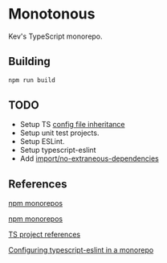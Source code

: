 # Monotonous

Kev's TypeScript monorepo.

## Building

```powershell
npm run build
```

## TODO

- Setup TS [config file inheritance](https://www.typescriptlang.org/docs/handbook/project-references.html)
- Setup unit test projects.
- Setup ESLint.
- Setup typescript-eslint
- Add [import/no-extraneous-dependencies](https://www.npmjs.com/package/eslint-plugin-import)

## References

[npm monorepos](<https://earthly.dev/blog/setup-typescript-monorepo/>)

[npm monorepos](https://plainenglish.io/blog/monorepo-setup-with-npm-and-typescript)

[TS project references](https://www.typescriptlang.org/docs/handbook/project-references.html)

[Configuring typescript-eslint in a monorepo](https://typescript-eslint.io/linting/typed-linting/monorepos/)
